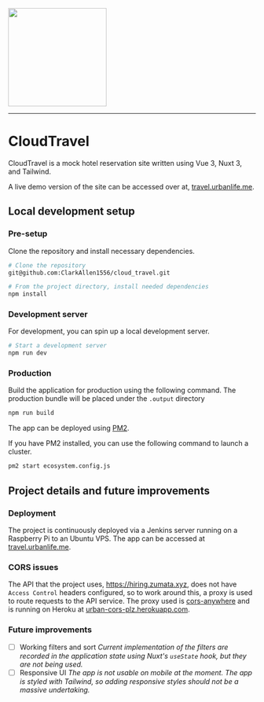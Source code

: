 <img width="200" height="200" src="https://travel.urbanlife.me/_nuxt/logo.73082633.jpg" class="jop-noMdConv">

***

# CloudTravel

CloudTravel is a mock hotel reservation site written using Vue 3, Nuxt 3, and Tailwind.

A live demo version of the site can be accessed over at, [travel.urbanlife.me](https://travel.urbanlife.me/).

## Local development setup

### Pre-setup

Clone the repository and install necessary dependencies.

```bash
# Clone the repository
git@github.com:ClarkAllen1556/cloud_travel.git

# From the project directory, install needed dependencies
npm install
```

### Development server

For development, you can spin up a local development server.

```bash
# Start a development server
npm run dev
```

### Production

Build the application for production using the following command. The production bundle will be placed under the `.output` directory

```bash
npm run build
```

The app can be deployed using [PM2](https://pm2.keymetrics.io/).

If you have PM2 installed, you can use the following command to launch a cluster.

```bash
pm2 start ecosystem.config.js
```

## Project details and future improvements

### Deployment

The project is continuously deployed via a Jenkins server running on a Raspberry Pi to an Ubuntu VPS. The app can be accessed at [travel.urbanlife.me](https://travel.urbanlife.me/).

### CORS issues

The API that the project uses, https://hiring.zumata.xyz, does not have `Access Control` headers configured, so to work around this, a proxy is used to route requests to the API service. The proxy used is [cors-anywhere](https://github.com/Rob--W/cors-anywhere/) and is running on Heroku at [urban-cors-plz.herokuapp.com](https://urban-cors-plz.herokuapp.com/).

### Future improvements

- [ ] Working filters and sort
_Current implementation of the filters are recorded in the application state using Nuxt's `useState` hook, but they are not being used._
- [ ] Responsive UI
_The app is not usable on mobile at the moment. The app is styled with Tailwind, so adding responsive styles should not be a massive undertaking._